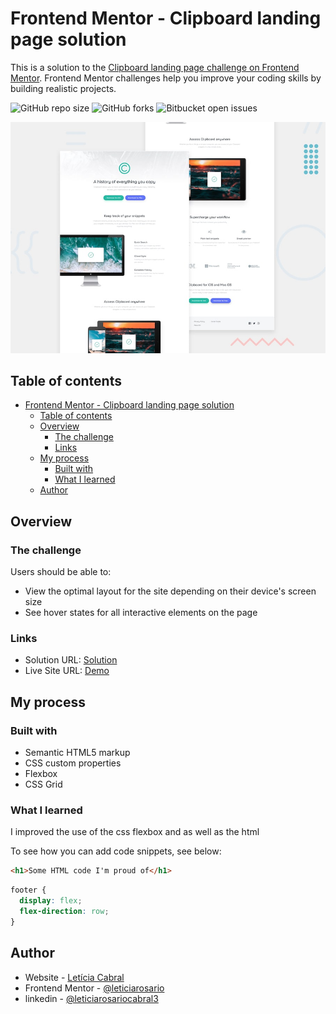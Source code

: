 # Frontend Mentor - Clipboard landing page solution

This is a solution to the [Clipboard landing page challenge on Frontend Mentor](https://www.frontendmentor.io/challenges/clipboard-landing-page-5cc9bccd6c4c91111378ecb9). Frontend Mentor challenges help you improve your coding skills by building realistic projects. 

![GitHub repo size](https://img.shields.io/github/repo-size/leticiarosariocabral/README-template?style=for-the-badge)
![GitHub forks](https://img.shields.io/github/forks/leticiarosariocabral/README-template?style=for-the-badge)
![Bitbucket open issues](https://img.shields.io/bitbucket/issues/leticiarosariocabral/README-template?style=for-the-badge)

![](./design/desktop-preview.jpg)

## Table of contents

- [Frontend Mentor - Clipboard landing page solution](#frontend-mentor---clipboard-landing-page-solution)
  - [Table of contents](#table-of-contents)
  - [Overview](#overview)
    - [The challenge](#the-challenge)
    - [Links](#links)
  - [My process](#my-process)
    - [Built with](#built-with)
    - [What I learned](#what-i-learned)
  - [Author](#author)



## Overview

### The challenge

Users should be able to:

- View the optimal layout for the site depending on their device's screen size
- See hover states for all interactive elements on the page

### Links

- Solution URL: [Solution](https://github.com/leticiarosariocabral/clipboardLandingPageMater)
- Live Site URL: [Demo](https://leticiarosariocabral.github.io/clipboardLandingPageMater/)

## My process

### Built with

- Semantic HTML5 markup
- CSS custom properties
- Flexbox
- CSS Grid




### What I learned

I improved the use of the css flexbox and as well as the html 

To see how you can add code snippets, see below:

```html
<h1>Some HTML code I'm proud of</h1>
```
```css
footer {
  display: flex;
  flex-direction: row;
}
```
## Author

- Website - [Letícia Cabral](https://www.leticiadeveloper.com/)
- Frontend Mentor - [@leticiarosario](https://www.frontendmentor.io/profile/Leticiarosario)
- linkedin - [@leticiarosariocabral3](https://www.linkedin.com/in/leticiarosariocabral/)



